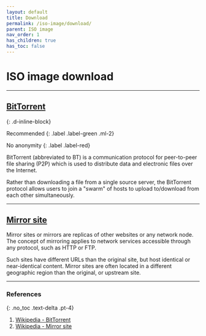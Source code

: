 ```yaml
---
layout: default
title: Download
permalink: /iso-image/download/
parent: ISO image
nav_order: 1
has_children: true
has_toc: false
---
```


# ISO image download

---

## [BitTorrent](/Andromeda/iso-image/download/bittorrent/)
{: .d-inline-block}

Recommended
{: .label .label-green .ml-2}

No anonymity
{: .label .label-red}

BitTorrent (abbreviated to BT) is a communication protocol for peer-to-peer file sharing (P2P) which is used to distribute data and electronic files over the Internet.

Rather than downloading a file from a single source server, the BitTorrent protocol allows users to join a "swarm" of hosts to upload to/download from each other simultaneously.

---

## [Mirror site](/Andromeda/iso-image/download/mirror-site/)

Mirror sites or mirrors are replicas of other websites or any network node. The concept of mirroring applies to network services accessible through any protocol, such as HTTP or FTP.

Such sites have different URLs than the original site, but host identical or near-identical content. Mirror sites are often located in a different geographic region than the original, or upstream site.

---

### References
{: .no_toc .text-delta .pt-4}

1. [Wikipedia - BitTorrent](https://en.wikipedia.org/wiki/BitTorrent)
1. [Wikipedia - Mirror site](https://en.wikipedia.org/wiki/Mirror_site)
